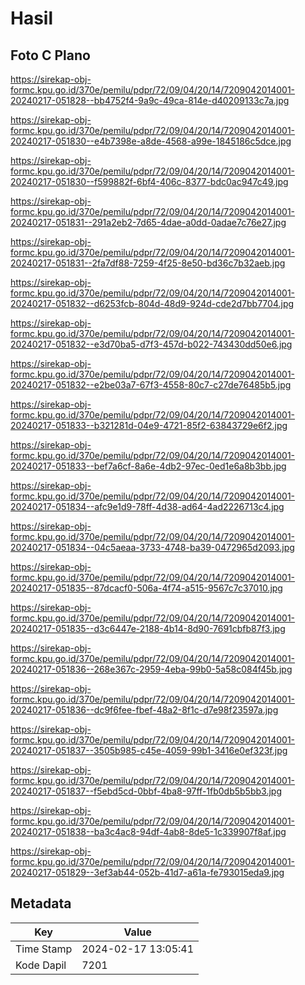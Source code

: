 # Hasil

## Foto C Plano

https://sirekap-obj-formc.kpu.go.id/370e/pemilu/pdpr/72/09/04/20/14/7209042014001-20240217-051828--bb4752f4-9a9c-49ca-814e-d40209133c7a.jpg

https://sirekap-obj-formc.kpu.go.id/370e/pemilu/pdpr/72/09/04/20/14/7209042014001-20240217-051830--e4b7398e-a8de-4568-a99e-1845186c5dce.jpg

https://sirekap-obj-formc.kpu.go.id/370e/pemilu/pdpr/72/09/04/20/14/7209042014001-20240217-051830--f599882f-6bf4-406c-8377-bdc0ac947c49.jpg

https://sirekap-obj-formc.kpu.go.id/370e/pemilu/pdpr/72/09/04/20/14/7209042014001-20240217-051831--291a2eb2-7d65-4dae-a0dd-0adae7c76e27.jpg

https://sirekap-obj-formc.kpu.go.id/370e/pemilu/pdpr/72/09/04/20/14/7209042014001-20240217-051831--2fa7df88-7259-4f25-8e50-bd36c7b32aeb.jpg

https://sirekap-obj-formc.kpu.go.id/370e/pemilu/pdpr/72/09/04/20/14/7209042014001-20240217-051832--d6253fcb-804d-48d9-924d-cde2d7bb7704.jpg

https://sirekap-obj-formc.kpu.go.id/370e/pemilu/pdpr/72/09/04/20/14/7209042014001-20240217-051832--e3d70ba5-d7f3-457d-b022-743430dd50e6.jpg

https://sirekap-obj-formc.kpu.go.id/370e/pemilu/pdpr/72/09/04/20/14/7209042014001-20240217-051832--e2be03a7-67f3-4558-80c7-c27de76485b5.jpg

https://sirekap-obj-formc.kpu.go.id/370e/pemilu/pdpr/72/09/04/20/14/7209042014001-20240217-051833--b321281d-04e9-4721-85f2-63843729e6f2.jpg

https://sirekap-obj-formc.kpu.go.id/370e/pemilu/pdpr/72/09/04/20/14/7209042014001-20240217-051833--bef7a6cf-8a6e-4db2-97ec-0ed1e6a8b3bb.jpg

https://sirekap-obj-formc.kpu.go.id/370e/pemilu/pdpr/72/09/04/20/14/7209042014001-20240217-051834--afc9e1d9-78ff-4d38-ad64-4ad2226713c4.jpg

https://sirekap-obj-formc.kpu.go.id/370e/pemilu/pdpr/72/09/04/20/14/7209042014001-20240217-051834--04c5aeaa-3733-4748-ba39-0472965d2093.jpg

https://sirekap-obj-formc.kpu.go.id/370e/pemilu/pdpr/72/09/04/20/14/7209042014001-20240217-051835--87dcacf0-506a-4f74-a515-9567c7c37010.jpg

https://sirekap-obj-formc.kpu.go.id/370e/pemilu/pdpr/72/09/04/20/14/7209042014001-20240217-051835--d3c6447e-2188-4b14-8d90-7691cbfb87f3.jpg

https://sirekap-obj-formc.kpu.go.id/370e/pemilu/pdpr/72/09/04/20/14/7209042014001-20240217-051836--268e367c-2959-4eba-99b0-5a58c084f45b.jpg

https://sirekap-obj-formc.kpu.go.id/370e/pemilu/pdpr/72/09/04/20/14/7209042014001-20240217-051836--dc9f6fee-fbef-48a2-8f1c-d7e98f23597a.jpg

https://sirekap-obj-formc.kpu.go.id/370e/pemilu/pdpr/72/09/04/20/14/7209042014001-20240217-051837--3505b985-c45e-4059-99b1-3416e0ef323f.jpg

https://sirekap-obj-formc.kpu.go.id/370e/pemilu/pdpr/72/09/04/20/14/7209042014001-20240217-051837--f5ebd5cd-0bbf-4ba8-97ff-1fb0db5b5bb3.jpg

https://sirekap-obj-formc.kpu.go.id/370e/pemilu/pdpr/72/09/04/20/14/7209042014001-20240217-051838--ba3c4ac8-94df-4ab8-8de5-1c339907f8af.jpg

https://sirekap-obj-formc.kpu.go.id/370e/pemilu/pdpr/72/09/04/20/14/7209042014001-20240217-051829--3ef3ab44-052b-41d7-a61a-fe793015eda9.jpg


## Metadata

| Key        | Value               |
| ---------- | ------------------- |
| Time Stamp | 2024-02-17 13:05:41 |
| Kode Dapil | 7201                |



